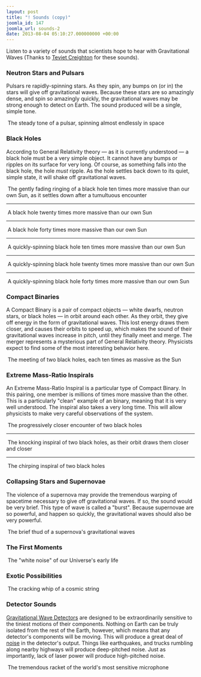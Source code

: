 ```yaml
---
layout: post
title: "! Sounds (copy)"
joomla_id: 147
joomla_url: sounds-2
date: 2013-08-04 05:10:27.000000000 +00:00
---
```

<p>Listen to a variety of sounds that scientists hope to hear with Gravitational Waves (Thanks to <a href="http://www.tapir.caltech.edu/~teviet/" title="Teviet Creighton">Teviet Creighton</a> for these sounds).</p>
<h3>Neutron Stars and Pulsars</h3>
<p>Pulsars re rapidly-spinning stars. As they spin, any bumps on (or in) the stars will give off gravitational waves. Because these stars are so amazingly dense, and spin so amazingly quickly, the gravitational waves may be strong enough to detect on Earth. The sound produced will be a single, simple tone.</p>
<p class="icon-volume-up">&nbsp;The steady tone of a pulsar, spinning almost endlessly in space</p>
<p>
<audio src="sound/Periodic.wav" type="audio/x-wav"></audio>
</p>
<h3>Black Holes</h3>
<p>According to General Relativity theory — as it is currently understood — a black hole must be a very simple object. It cannot have any bumps or ripples on its surface for very long. Of course, as something falls into the black hole, the hole <em>must</em> ripple. As the hole settles back down to its quiet, simple state, it will shake off gravitational waves.</p>
<p class="icon-volume-up">&nbsp;The gently fading ringing of a black hole ten times more massive than our own Sun, as it settles down after a tumultuous encounter</p>
<p>
<audio src="sound/Ringdown_10_0.7.wav" type="audio/x-wav"></audio>
</p>
<hr />
<p class="icon-volume-up">&nbsp;A black hole twenty times more massive than our own Sun</p>
<p>
<audio src="sound/Ringdown_20_0.7.wav" type="audio/x-wav"></audio>
</p>
<hr />
<p class="icon-volume-up">&nbsp;A black hole forty times more massive than our own Sun</p>
<p>
<audio src="sound/Ringdown_40_0.7.wav" type="audio/x-wav"></audio>
</p>
<hr />
<p class="icon-volume-up">&nbsp;A quickly-spinning black hole ten times more massive than our own Sun</p>
<p>
<audio src="sound/Ringdown_10_0.998.wav"></audio>
</p>
<hr />
<p class="icon-volume-up">&nbsp;A quickly-spinning black hole twenty times more massive than our own Sun</p>
<p>
<audio src="sound/Ringdown_20_0.998.wav"></audio>
</p>
<hr />
<p class="icon-volume-up">&nbsp;A quickly-spinning black hole forty times more massive than our own Sun</p>
<p>
<audio src="sound/Ringdown_40_0.998.wav"></audio>
</p>
<h3>Compact Binaries</h3>
<p>A Compact Binary is a pair of compact objects — white dwarfs, neutron stars, or black holes — in orbit around each other. As they orbit, they give off energy in the form of gravitational waves. This lost energy draws them closer, and causes their orbits to speed up, which makes the sound of their gravitational waves increase in pitch, until they finally meet and merge. The merger represents a mysterious part of General Relativity theory. Physicists expect to find some of the most interesting behavior here.</p>
<p class="icon-volume-up">&nbsp;The meeting of two black holes, each ten times as massive as the Sun</p>
<p>
<audio src="sound/Inspiral.wav" type="audio/x-wav"></audio>
</p>
<h3>Extreme Mass-Ratio Inspirals</h3>
<p>An Extreme Mass-Ratio Inspiral is a particular type of Compact Binary. In this pairing, one member is millions of times more massive than the other. This is a particularly "clean" example of an binary, meaning that it is very well understood. The inspiral also takes a very long time. This will allow physicists to make very careful observations of the system.</p>
<p class="icon-volume-up">&nbsp;The progressively closer encounter of two black holes</p>
<p>
<audio src="sound/A.wav" type="audio/x-wav"></audio>
</p>
<hr />
<p class="icon-volume-up">&nbsp;The knocking inspiral of two black holes, as their orbit draws them closer and closer</p>
<p>
<audio src="sound/C.wav" type="audio/x-wav"></audio>
</p>
<hr />
<p class="icon-volume-up">&nbsp;The chirping inspiral of two black holes</p>
<p>
<audio src="sound/E.wav" type="audio/x-wav"></audio>
</p>
<h3>Collapsing Stars and Supernovae</h3>
<p>The violence of a supernova may provide the tremendous warping of spacetime necessary to give off gravitational waves. If so, the sound would be very brief. This type of wave is called a "burst". Because supernovae are so powerful, and happen so quickly, the gravitational waves should also be very powerful.</p>
<p class="icon-volume-up">&nbsp;The brief thud of a supernova's gravitational waves</p>
<p>
<audio src="sound/Supernova.wav" type="audio/x-wav"></audio>
</p>
<h3>The First Moments</h3>
<p class="icon-volume-up">&nbsp;The "white noise" of our Universe's early life</p>
<p>
<audio src="sound/Stochastic.wav" type="audio/x-wav"></audio>
</p>
<h3>Exotic Possibilities</h3>
<p class="icon-volume-up">&nbsp;The cracking whip of a cosmic string</p>
<p>
<audio src="sound/Cusp.wav" type="audio/x-wav"></audio>
</p>
<h3>Detector Sounds</h3>
<p><a href="index.php?Itemid=189" title="A Totally New Kind of Observatory">Gravitational Wave Detectors</a> are designed to be extraordinarily sensitive to the tiniest motions of their components. Nothing on Earth can be truly isolated from the rest of the Earth, however, which means that any detector's components will be moving. This will produce a great deal of <a href="index.php?Itemid=190" title="Needles in the Haystack">noise</a> in the detector's output. Things like earthquakes, and trucks rumbling along nearby highways will produce deep-pitched noise. Just as importantly, lack of laser power will produce high-pitched noise.</p>
<p class="icon-volume-up">&nbsp;The tremendous racket of the world's most sensitive microphone</p>
<p>
<audio src="sound/h.mp3" type="audio/mpeg"></audio>
</p>

